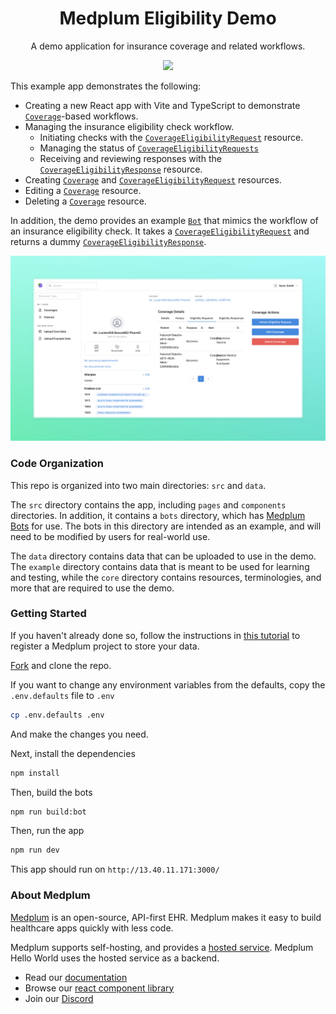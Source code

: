 <h1 align="center">Medplum Eligibility Demo</h1>
<p align="center">A demo application for insurance coverage and related workflows.</p>
<p align="center">
<a href="https://github.com/medplum/medplum-hello-world/blob/main/LICENSE.txt">
    <img src="https://img.shields.io/badge/license-Apache-blue.svg" />
  </a>
</p>

This example app demonstrates the following:

- Creating a new React app with Vite and TypeScript to demonstrate [`Coverage`](/docs/api/fhir/resources/coverage)-based workflows.
- Managing the insurance eligibility check workflow.
  - Initiating checks with the [`CoverageEligibilityRequest`](/docs/api/fhir/resources/coverageeligibilityrequest) resource.
  - Managing the status of [`CoverageEligibilityRequests`](/docs/api/fhir/resources/coverageeligibilityrequest)
  - Receiving and reviewing responses with the [`CoverageEligibilityResponse`](/docs/api/fhir/resources/coverageeligibilityresponse) resource.
- Creating [`Coverage`](/docs/api/fhir/resources/coverage) and [`CoverageEligibilityRequest`](/docs/api/fhir/resources/coverageeligibilityrequest) resources.
- Editing a [`Coverage`](/docs/api/fhir/resources/coverage) resource.
- Deleting a [`Coverage`](/docs/api/fhir/resources/coverage) resource.

In addition, the demo provides an example [`Bot`](/docs/api/fhir/medplum/bot) that mimics the workflow of an insurance eligibility check. It takes a [`CoverageEligibilityRequest`](/docs/api/fhir/resources/coverageeligibilityrequest) and returns a dummy [`CoverageEligibilityResponse`](/docs/api/fhir/resources/coverageeligibilityresponse).

![Eligibility Demo Screenshot](medplum-eligibility-demo-screenshot.png)

### Code Organization

This repo is organized into two main directories: `src` and `data`.

The `src` directory contains the app, including `pages` and `components` directories. In addition, it contains a `bots` directory, which has [Medplum Bots](/packages/docs/docs/bots/bot-basics.md) for use. The bots in this directory are intended as an example, and will need to be modified by users for real-world use.

The `data` directory contains data that can be uploaded to use in the demo. The `example` directory contains data that is meant to be used for learning and testing, while the `core` directory contains resources, terminologies, and more that are required to use the demo.

### Getting Started

If you haven't already done so, follow the instructions in [this tutorial](https://www.medplum.com/docs/tutorials/register) to register a Medplum project to store your data.

[Fork](https://github.com/medplum/medplum-eligibility-demo/fork) and clone the repo.

If you want to change any environment variables from the defaults, copy the `.env.defaults` file to `.env`

```bash
cp .env.defaults .env
```

And make the changes you need.

Next, install the dependencies

```bash
npm install
```

Then, build the bots

```bash
npm run build:bot
```

Then, run the app

```bash
npm run dev
```

This app should run on `http://13.40.11.171:3000/`

### About Medplum

[Medplum](https://www.medplum.com/) is an open-source, API-first EHR. Medplum makes it easy to build healthcare apps quickly with less code.

Medplum supports self-hosting, and provides a [hosted service](https://app.medplum.com/). Medplum Hello World uses the hosted service as a backend.

- Read our [documentation](https://www.medplum.com/docs)
- Browse our [react component library](https://storybook.medplum.com/)
- Join our [Discord](https://discord.gg/medplum)
